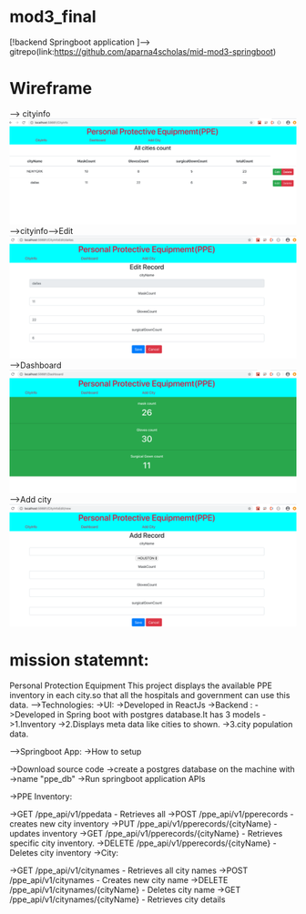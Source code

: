 # mod3_final
 [!backend Springboot application  ]--> gitrepo(link:https://github.com/aparna4scholas/mid-mod3-springboot)
 # Wireframe
 --> cityinfo
 ![wireframe](./assets/../ppeinventoryapp/src/components/assets/Screen%20Shot%202020-05-26%20at%209.45.36%20AM.png)
 -->cityinfo-->Edit
 ![wireframe](./assets/../ppeinventoryapp/src/components/assets/Screen%20Shot%202020-05-26%20at%209.46.19%20AM.png)
 -->Dashboard
 ![wireframe](./assets/../ppeinventoryapp/src/components/assets/Screen%20Shot%202020-05-26%20at%209.46.33%20AM.png)
 -->Add city
 ![wireframe](./assets/../ppeinventoryapp/src/components/assets/Screen%20Shot%202020-05-26%20at%209.46.48%20AM.png)


 
 # mission statemnt: 
 Personal Protection Equipment
 This project displays the available PPE inventory in each city.so that all the hospitals and government can use this data.
 -->Technologies:
 ->UI: 
 ->Developed in ReactJs
 ->Backend : 
 ->Developed in Spring boot with postgres database.It has 3 models 
 ->1.Inventory
 ->2.Displays meta data like cities to shown.
 ->3.city population data.
 
 -->Springboot App:
->How to setup

->Download source code
->create a postgres database on the machine with ->name "ppe_db"
->Run springboot application APIs

->PPE Inventory:

->GET /ppe_api/v1/ppedata - Retrieves all
->POST /ppe_api/v1/pperecords - creates new city inventory
->PUT /ppe_api/v1/pperecords/{cityName} - updates inventory
->GET /ppe_api/v1/pperecords/{cityName} - Retrieves specific city inventory.
->DELETE /ppe_api/v1/pperecords/{cityName} - Deletes city inventory
->City:

->GET /ppe_api/v1/citynames - Retrieves all city names
->POST /ppe_api/v1/citynames - Creates new city name
->DELETE /ppe_api/v1/citynames/{cityName} - Deletes city name
->GET /ppe_api/v1/citynames/{cityName} - Retrieves city details

